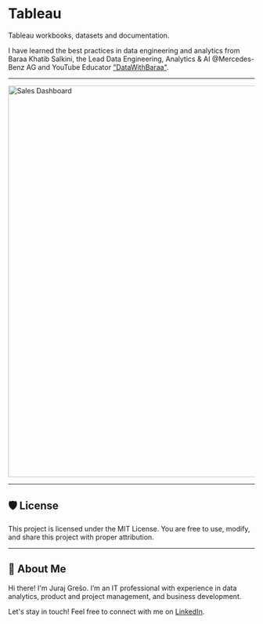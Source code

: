 # Tableau
Tableau workbooks, datasets and documentation.

I have learned the best practices in data engineering and analytics from Baraa Khatib Salkini, the Lead Data Engineering, Analytics & AI @Mercedes-Benz AG and YouTube Educator ["DataWithBaraa"](https://www.youtube.com/@datawithbaraa).

---

<img width="1199" height="799" alt="Sales Dashboard" src="https://github.com/user-attachments/assets/83c9bec1-9247-4f89-8e8a-1bd60a59de19" />

---

## 🛡️ License
This project is licensed under the MIT License. You are free to use, modify, and share this project with proper attribution.

---

## 🌟 About Me

Hi there! I'm Juraj Grešo. I’m an IT professional with experience in data analytics, product and project management, and business development.

Let's stay in touch! Feel free to connect with me on [LinkedIn](https://www.linkedin.com/in/jurajgreso/).
